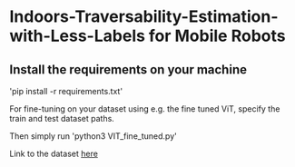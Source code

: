 # Indoors-Traversability-Estimation-with-Less-Labels for Mobile Robots

## Install the requirements on your machine 

'pip install -r requirements.txt'

For fine-tuning on your dataset using e.g. the fine tuned ViT, specify the train and test dataset paths.

Then simply run 'python3 VIT_fine_tuned.py'




Link to the dataset [here](https://drive.google.com/file/d/1W2kK7GgNg8mCvbms-SRUnWsQ3FSVoDbu/view?usp=sharing)
